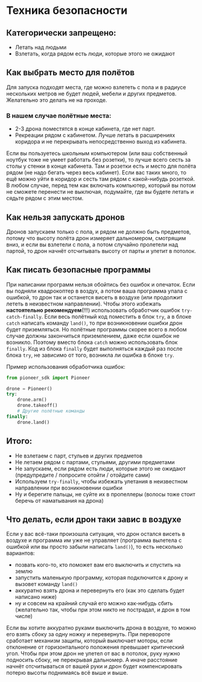 # Техника безопасности

## Категорически запрещено:

* Летать над людьми
* Взлетать, когда рядом есть люди, которые этого не ожидают

## Как выбрать место для полётов

Для запуска подходят места, где можно взлететь с пола и в радиусе нескольких метров не будет людей, мебели и других предметов. Желательно это делать не на проходе.

### В нашем случае полётные места:
* 2-3 дрона поместятся в конце кабинета, где нет парт.
* Рекреации рядом с кабинетом. Лучше летать в расширениях коридора и не перекрывать непосредственно выход из кабинета.

Если вы пользуетесь школьным компьютером (или ваш собственный ноутбук тоже не умеет работать без розетки), то лучше всего сесть за столы у стенки в конце кабинета. Там и розетки есть и место для полёта рядом (не надо бегать через весь кабинет). Если вас таких много, то ещё можно уйти в коридор и сесть там рядом с какой-нибудь розеткой. В любом случае, перед тем как включать компьютер, который вы потом не сможете перенести не выключая, подумайте, где вы будете летать и сядьте рядом с этим местом.

## Как нельзя запускать дронов
Дронов запускаем только с пола, и рядом не должно быть предметов, потому что высоту полёта дрон измеряет дальномером, смотрящим вниз, и если вы взлетели с пола, а потом случайно пролетели над партой, то дрон начнёт отсчитывать высоту от парты и улетит в потолок.

## Как писать безопасные программы
При написании программ нельзя обойтись без ошибок и опечаток. Если вы подняли квадрокоптер в воздух, а потом ваша программа упала с ошибкой, то дрон так и останется висеть в воздухе (или продолжит лететь в неизвестном направлении). Чтобы этого избежать **настоятельно рекомендуем**(!!!) использовать обработчик ошибок `try-catch-finally`. Если весь полётный код поместить в блок `try`, а в блоке `catch` написать команду `land()`, то при возникновении ошибки дрон будет приземляться. Но полётные программы скорее всего в любом случае должны закончиться приземлением, даже если ошибок не возникло. Поэтому вместо блока `catch` можно использовать блок `finally`. Код из блока `finally` будет выполняться каждый раз после блока `try`, не зависимо от того, возникла ли ошибка в блоке `try`.

Пример использования обработчика ошибок:
```python
from pioneer_sdk import Pioneer

drone = Pioneer()
try:
    drone.arm()
    drone.takeoff()
    # Другие полётные команды
finally:
    drone.land()
```


## Итого:
* Не взлетаем с парт, стульев и других предметов
* Не летаем рядом с партами, стульями, другими предметами
* Не запускаем, если рядом есть люди, которые этого не ожидают (предупредите / попросите отойти / отойдите сами)
* Используем `try-finally`, чтобы избежать улетания в неизвестном направлении при возникновении ошибки
* Ну и берегите пальцы, не суйте их в пропеллеры (волосы тоже стоит беречь от наматывания на дрона)

## Что делать, если дрон таки завис в воздухе

Если у вас всё-таки произошла ситуация, что дрон остался висеть в воздухе и программа им уже не управляет (программа вылетела с ошибкой или вы просто забыли написать `land()`), то есть несколько вариантов:
* позвать кого-то, кто поможет вам его выключить и спустить на землю
* запустить маленькую программу, которая подключится к дрону и вызовет команду `land()`
* аккуратно взять дрона и перевернуть его (как это сделать будет написано ниже)
* ну и совсем на крайний случай его можно как-нибудь сбить (желательно так, чтобы при этом никто не пострадал, и дрон в том числе)

Если вы хотите аккуратно руками выключить дрона в воздухе, то можно его взять сбоку за одну ножку и перевернуть. При перевороте сработает механизм защиты, который выключает моторы, если отклонение от горизонтального положения превышает критический угол. Чтобы при этом дрон не улетел от вас в потолок, руку нужно подносить сбоку, не перекрывая дальномер. А иначе расстояние начнёт отсчитываться от вашей руки и дрон будет компенсировать потерю высоты поднимаясь всё выше и выше.
